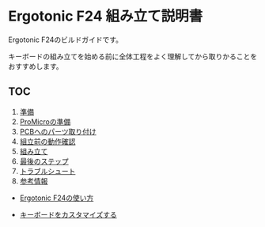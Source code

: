 # Ergotonic F24 組み立て説明書

Ergotonic F24のビルドガイドです。

キーボードの組み立てを始める前に全体工程をよく理解してから取りかることをおすすめします。

## TOC

1. [準備](01_preparation.md)  
2. [ProMicroの準備](02_promicro.md)
3. [PCBへのパーツ取り付け](03_soldering_pcb.md)
4. [組立前の動作確認](04_operation_check.md)
5. [組み立て](05_assembly.md)
6. [最後のステップ](06_final_step.md)
7. [トラブルシュート](07_troubleshoot.md)
8. [参考情報](08_reference.md)

- [Ergotonic F24の使い方](10_usage.md)
  
- [キーボードをカスタマイズする](09_customize.md)
  


